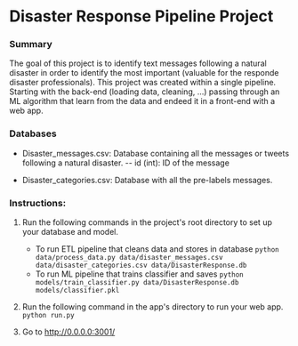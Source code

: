# Disaster Response Pipeline Project

### Summary

The goal of this project is to identify text messages following a natural disaster in order to identify the most important (valuable for the responde disaster professionals). 
This project was created within a single pipeline. Starting with the back-end (loading data, cleaning, ...) passing through an ML algorithm that learn from the data and endeed it in a front-end with a web app. 

### Databases

- Disaster_messages.csv: Database containing all the messages or tweets following a natural disaster.
-- id (int): ID of the message

- Disaster_categories.csv: Database with all the pre-labels messages.

### Instructions:
1. Run the following commands in the project's root directory to set up your database and model.

    - To run ETL pipeline that cleans data and stores in database
        `python data/process_data.py data/disaster_messages.csv data/disaster_categories.csv data/DisasterResponse.db`
    - To run ML pipeline that trains classifier and saves
        `python models/train_classifier.py data/DisasterResponse.db models/classifier.pkl`

2. Run the following command in the app's directory to run your web app.
    `python run.py`

3. Go to http://0.0.0.0:3001/
